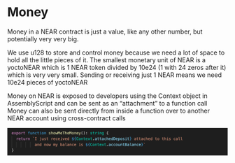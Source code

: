 # Money

Money in a NEAR contract is just a value, like any other number, but potentially very very big.

We use u128 to store and control money because we need a lot of space to hold all the little pieces of it.  The smallest monetary unit of NEAR is a yoctoNEAR which is 1 NEAR token divided by 10e24 (1 with 24 zeros after it) which is very very small.  Sending or receiving just 1 NEAR means we need 10e24 pieces of yoctoNEAR

Money on NEAR is exposed to developers using the Context object in AssemblyScript and can be sent as an “attachment” to a function call
Money can also be sent directly from inside a function over to another NEAR account using cross-contract calls

![figures](https://raw.githubusercontent.com/Kodluyoruz/taskforce/main/near-certified-developer-ncd/money/figures/figures.png)
